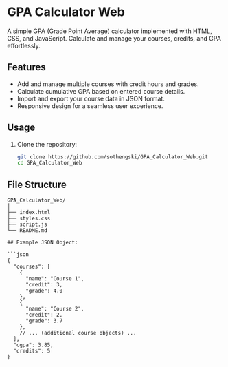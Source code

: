 # GPA Calculator Web

A simple GPA (Grade Point Average) calculator implemented with HTML, CSS, and JavaScript. Calculate and manage your courses, credits, and GPA effortlessly.

## Features

- Add and manage multiple courses with credit hours and grades.
- Calculate cumulative GPA based on entered course details.
- Import and export your course data in JSON format.
- Responsive design for a seamless user experience.

## Usage

1. Clone the repository:

   ```bash
   git clone https://github.com/sothengski/GPA_Calculator_Web.git
   cd GPA_Calculator_Web

## File Structure

```plaintext
GPA_Calculator_Web/
│
├── index.html
├── styles.css
├── script.js
└── README.md

## Example JSON Object:

```json
{
  "courses": [
    {
      "name": "Course 1",
      "credit": 3,
      "grade": 4.0
    },
    {
      "name": "Course 2",
      "credit": 2,
      "grade": 3.7
    },
    // ... (additional course objects) ...
  ],
  "cgpa": 3.85,
  "credits": 5
}